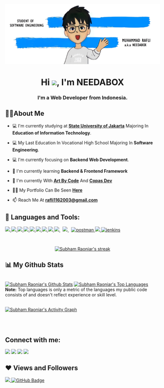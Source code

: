 <!-- <a href="#"><img width="100%" height="auto" src="https://i.imgur.com/iXuL1HG.png" height="175px"/></a> -->
<img src="ploy3.jpg">

<h1 align="center">Hi <img src="https://raw.githubusercontent.com/MartinHeinz/MartinHeinz/master/wave.gif" width="30px">, I'm NEEDABOX</h1>
<h3 align="center">I'm a Web Developer from Indonesia.</h3>


## 👨‍💻About Me

- 💻 I'm currently studying at **[State University of Jakarta](https://www.unj.ac.id/)** Majoring In **Education of Information Technology**.
  
- 💻 My Last Education In Vocational High School Majoring In **Software Engineering**.
  
- 💻 I'm currently focusing on **Backend Web Development**.

- 🌱 I'm currently learning **Backend & Frontend Framework**

- 👯 I'm currently With **[Art By Code](artbycode.id)** And **[Copas Dev](https://www.instagram.com/copas_dev/)**

- 👨‍💻 My Portfolio Can Be Seen **[Here](https://muhammad-rafli.vercel.app/)**

- 📫 Reach Me At **rafli1162003@gmail.com**

## 🚀 Languages and Tools:

<p align="left"> 
    <a href="https://laravel.com/" target="_blank"> <img src="https://img.icons8.com/fluency/color/48/000000/laravel.png"/> </a>
    <a href="https://flutter.dev/" target="_blank"> <img src="https://img.icons8.com/color/48/000000/flutter.png"/> </a>
    <a href="https://reactjs.org/" target="_blank"> <img src="https://img.icons8.com/officel/color/48/000000/react.png"/> </a> 
    <a href="https://developer.mozilla.org/en-US/docs/Web/JavaScript" target="_blank"> <img src="https://img.icons8.com/color/48/000000/javascript.png"/> </a> 
    <a href="https://www.w3.org/html/" target="_blank"> <img src="https://img.icons8.com/color/48/000000/html-5.png"/> </a> 
    <a href="https://www.w3schools.com/css/" target="_blank"> <img src="https://img.icons8.com/color/48/000000/css3.png"/> </a> 
    <a href="https://getbootstrap.com" target="_blank"> <img src="https://img.icons8.com/color/48/000000/bootstrap.png"/> </a> 
    <a href="https://vuejs.org/" target="_blank"> <img src="https://img.icons8.com/color/48/000000/vue-js.png"/> </a> 
    <a style="padding-right:8px;" href="https://www.php.net/" target="_blank"> <img src="https://img.icons8.com/officel/color/48/000000/php-logo.png"/> </a> 
    <a style="padding-right:8px;" href="https://www.mysql.com/" target="_blank"> <img src="https://img.icons8.com/fluent/50/000000/mysql-logo.png"/> </a>
    <a href="https://postman.com" target="_blank"> <img src="https://www.vectorlogo.zone/logos/getpostman/getpostman-icon.svg" alt="postman" width="45" height="45"/> </a>   
    <a href="https://git-scm.com/" target="_blank"> <img src="https://img.icons8.com/color/48/000000/git.png"/> </a> 
    <a href="https://www.jenkins.io" target="_blank"> <img src="https://www.vectorlogo.zone/logos/jenkins/jenkins-icon.svg" alt="jenkins" width="48" height="48"/> </a>
</p>

<!-- [![React Badge](https://img.shields.io/badge/-React-61DBFB?style=for-the-badge&labelColor=black&logo=react&logoColor=61DBFB)](#)  [![Javascript Badge](https://img.shields.io/badge/-Javascript-F0DB4F?style=for-the-badge&labelColor=black&logo=javascript&logoColor=F0DB4F)](#) [![Typescript Badge](https://img.shields.io/badge/-Typescript-007acc?style=for-the-badge&labelColor=black&logo=typescript&logoColor=007acc)](#) [![Nodejs Badge](https://img.shields.io/badge/-Nodejs-3C873A?style=for-the-badge&labelColor=black&logo=node.js&logoColor=3C873A)](#) [![GraphQL Badge](https://img.shields.io/badge/-GraphQl-e535ab?style=for-the-badge&labelColor=black&logo=node.js&logoColor=e535ab)](#) -->
<br/>

<p align="center">
    <a href="https://github.com/Needabox/github-readme-streak-stats">
        <img title="🔥 Get streak stats for your profile at git.io/streak-stats" alt="Subham Raoniar's streak" src="https://github-readme-streak-stats.herokuapp.com/?user=Needabox&theme=black-ice&hide_border=true&stroke=0000&background=060A0CD0"/>
    </a>
</p>

## 📊 My Github Stats

  <br/>
    <a href="https://github.com/Needabox/github-readme-stats"><img alt="Subham Raoniar's Github Stats" src="https://github-readme-stats.vercel.app/api?username=Needabox&show_icons=true&count_private=true&theme=react&hide_border=true&bg_color=0D1117" /></a>
  <a href="https://github.com/Needabox/github-readme-stats"><img alt="Subham Raoniar's Top Languages" src="https://github-readme-stats.vercel.app/api/top-langs/?username=Needabox&langs_count=8&count_private=true&layout=compact&theme=react&hide_border=true&bg_color=0D1117" /></a>
  <br/>
  <b>Note:</b> Top languages is only a metric of the languages my public code consists of and doesn't reflect experience or skill level.


<br/>
<br/>

<a href="https://github.com/Needabox/github-readme-activity-graph"><img alt="Subham Raoniar's Activity Graph" src="https://activity-graph.herokuapp.com/graph?username=Needabox&bg_color=0D1117&color=5BCDEC&line=5BCDEC&point=FFFFFF&hide_border=true" /></a>

<br/>
<br/>

## Connect with me:
<p align="left">

<a href = "www.linkedin.com/in/muhammad-rafli11"><img src="https://img.icons8.com/fluent/48/000000/linkedin.png"/></a>
<a href = "https://www.instagram.com/rafli_compro65/"><img src="https://img.icons8.com/fluent/48/000000/instagram-new.png"/></a>
<a href = "https://github.com/Needabox"><img src="https://img.icons8.com/fluent/48/000000/github.png"/></a>
<a href = "muhammad-rafli.vercel.app"><img src="https://img.icons8.com/external-kmg-design-outline-color-kmg-design/48/000000/external-web-contact-us-kmg-design-outline-color-kmg-design.png"/></a>

</p>

## ❤ Views and Followers
<a href="https://github.com/Meghna-DAS/github-profile-views-counter">
    <img src="https://komarev.com/ghpvc/?username=Needabox">
</a>
<a href="https://github.com/Needabox?tab=followers"><img src="https://img.shields.io/github/followers/Needabox?label=Followers&style=social" alt="GitHub Badge"></a>
